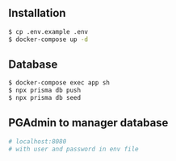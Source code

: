## Installation

```bash
$ cp .env.example .env
$ docker-compose up -d
```

## Database
```bash
$ docker-compose exec app sh
$ npx prisma db push
$ npx prisma db seed
```

## PGAdmin to manager database
```bash
# localhost:8080
# with user and password in env file
```
